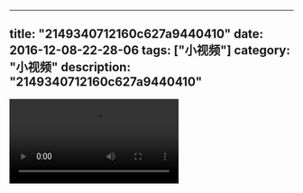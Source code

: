 
---
title: "2149340712160c627a9440410"
date: 2016-12-08-22-28-06
tags: ["小视频"]
category: "小视频"
description: "2149340712160c627a9440410"
---
<video src="http://ohtsqip0g.bkt.clouddn.com/2149340712160c627a9440410.mp4" controls="controls"></video>
